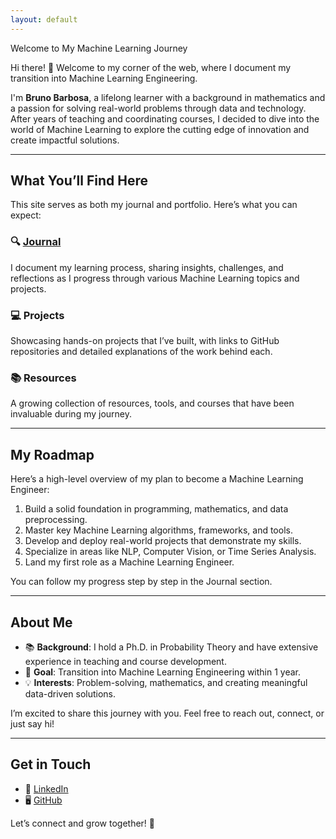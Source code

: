 ```yaml
---
layout: default
---
```


Welcome to My Machine Learning Journey

Hi there! 👋 Welcome to my corner of the web, where I document my transition into Machine Learning Engineering.

I'm **Bruno Barbosa**, a lifelong learner with a background in mathematics and a passion for solving real-world problems through data and technology. After years of teaching and coordinating courses, I decided to dive into the world of Machine Learning to explore the cutting edge of innovation and create impactful solutions.

---

## What You’ll Find Here

This site serves as both my journal and portfolio. Here’s what you can expect:

### 🔍 **[Journal](./journal.html)**

I document my learning process, sharing insights, challenges, and reflections as I progress through various Machine Learning topics and projects.

### 💻 **Projects**

Showcasing hands-on projects that I’ve built, with links to GitHub repositories and detailed explanations of the work behind each.

### 📚 **Resources**

A growing collection of resources, tools, and courses that have been invaluable during my journey.

---

## My Roadmap

Here’s a high-level overview of my plan to become a Machine Learning Engineer:

1. Build a solid foundation in programming, mathematics, and data preprocessing.
2. Master key Machine Learning algorithms, frameworks, and tools.
3. Develop and deploy real-world projects that demonstrate my skills.
4. Specialize in areas like NLP, Computer Vision, or Time Series Analysis.
5. Land my first role as a Machine Learning Engineer.

You can follow my progress step by step in the Journal section.

---

## About Me

- 📚 **Background**: I hold a Ph.D. in Probability Theory and have extensive experience in teaching and course development.
- 🎯 **Goal**: Transition into Machine Learning Engineering within 1 year.
- 💡 **Interests**: Problem-solving, mathematics, and creating meaningful data-driven solutions.

I’m excited to share this journey with you. Feel free to reach out, connect, or just say hi!

---

## Get in Touch

- 💼 [LinkedIn](https://linkedin.com/in/blbarbosa)
- 🖥️ [GitHub](https://github.com/br-barbosa)

Let’s connect and grow together! 🚀